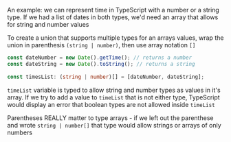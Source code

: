 An example: we can represent time in TypeScript with a number or a string type.  If we had a list of dates in both types, we'd need an array that allows for string and number values

To create a union that supports multiple types for an arrays values, wrap the union in parenthesis ```(string | number)```, then use array notation ```[]```

``` typescript
const dateNumber = new Date().getTime(); // returns a number
const dateString = new Date().toString(); // returns a string
 
const timesList: (string | number)[] = [dateNumber, dateString];
```

```timeList``` variable is typed to allow string and number types as values in it's array.  If we try to add a value to ```timeList``` that is not either type, TypeScript would display an error that boolean types are not allowed inside ```timeList```

Parentheses REALLY matter to type arrays - if we left out the parenthese and wrote ```string | number[]``` that type would allow strings or arrays of only numbers